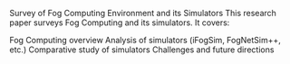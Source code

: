 Survey of Fog Computing Environment and its Simulators
This research paper surveys Fog Computing and its simulators. It covers:

Fog Computing overview
Analysis of simulators (iFogSim, FogNetSim++, etc.)
Comparative study of simulators
Challenges and future directions

